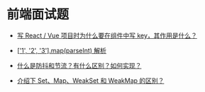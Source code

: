 # 前端面试题

- [写 React / Vue 项目时为什么要在组件中写 key，其作用是什么？]()

- [['1', '2', '3'].map(parseInt) 解析](https://github.com/viivLgr/viivBlog/blob/master/blog/interview/%5B%221%22%2C%222%22%2C%223%22%5D.map(parseInt)%E8%A7%A3%E6%9E%90.md)

- [什么是防抖和节流？有什么区别？如何实现？]()

- [介绍下 Set、Map、WeakSet 和 WeakMap 的区别？]()